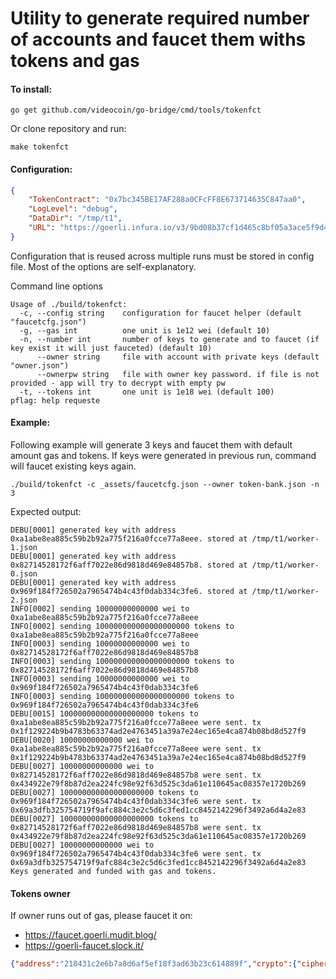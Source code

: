 Utility to generate required number of accounts and faucet them withs tokens and gas
===

#### To install:

```
go get github.com/videocoin/go-bridge/cmd/tools/tokenfct
```

Or clone repository and run:

```
make tokenfct
```

#### Configuration:

```json
{
    "TokenContract": "0x7bc345BE17AF288a0CFcFF8E673714635C847aa0",
    "LogLevel": "debug",
    "DataDir": "/tmp/t1",
    "URL": "https://goerli.infura.io/v3/9bd08b37cf1d465c8bf05a3ace5f9d4a"
}
```

Configuration that is reused across multiple runs must be stored in config file.
Most of the options are self-explanatory.

Command line options

```
Usage of ./build/tokenfct:
  -c, --config string    configuration for faucet helper (default "faucetcfg.json")
  -g, --gas int          one unit is 1e12 wei (default 10)
  -n, --number int       number of keys to generate and to faucet (if key exist it will just fauceted) (default 10)
      --owner string     file with account with private keys (default "owner.json")
      --ownerpw string   file with owner key password. if file is not provided - app will try to decrypt with empty pw
  -t, --tokens int       one unit is 1e18 wei (default 100)
pflag: help requeste
```

#### Example:

Following example will generate 3 keys and faucet them with default amount gas and tokens.
If keys were generated in previous run, command will faucet existing keys again.

```
./build/tokenfct -c _assets/faucetcfg.json --owner token-bank.json -n 3
```

Expected output:

```
DEBU[0001] generated key with address 0xa1abe8ea885c59b2b92a775f216a0fcce77a8eee. stored at /tmp/t1/worker-1.json
DEBU[0001] generated key with address 0x82714528172f6aff7022e86d9818d469e84857b8. stored at /tmp/t1/worker-0.json
DEBU[0001] generated key with address 0x969f184f726502a7965474b4c43f0dab334c3fe6. stored at /tmp/t1/worker-2.json
INFO[0002] sending 10000000000000 wei to 0xa1abe8ea885c59b2b92a775f216a0fcce77a8eee
INFO[0002] sending 100000000000000000000 tokens to 0xa1abe8ea885c59b2b92a775f216a0fcce77a8eee
INFO[0003] sending 10000000000000 wei to 0x82714528172f6aff7022e86d9818d469e84857b8
INFO[0003] sending 100000000000000000000 tokens to 0x82714528172f6aff7022e86d9818d469e84857b8
INFO[0003] sending 10000000000000 wei to 0x969f184f726502a7965474b4c43f0dab334c3fe6
INFO[0003] sending 100000000000000000000 tokens to 0x969f184f726502a7965474b4c43f0dab334c3fe6
DEBU[0015] 100000000000000000000 tokens to 0xa1abe8ea885c59b2b92a775f216a0fcce77a8eee were sent. tx 0x1f129224b9b4783b63374ad2e4763451a39a7e24ec165e4ca874b08bd8d527f9
DEBU[0020] 10000000000000 wei to 0xa1abe8ea885c59b2b92a775f216a0fcce77a8eee were sent. tx 0x1f129224b9b4783b63374ad2e4763451a39a7e24ec165e4ca874b08bd8d527f9
DEBU[0027] 10000000000000 wei to 0x82714528172f6aff7022e86d9818d469e84857b8 were sent. tx 0x434922e79f8b87d2ea224fc98e92f63d525c3da61e110645ac08357e1720b269
DEBU[0027] 100000000000000000000 tokens to 0x969f184f726502a7965474b4c43f0dab334c3fe6 were sent. tx 0x69a3dfb325754719f9afc884c3e2c5d6c3fed1cc8452142296f3492a6d4a2e83
DEBU[0027] 100000000000000000000 tokens to 0x82714528172f6aff7022e86d9818d469e84857b8 were sent. tx 0x434922e79f8b87d2ea224fc98e92f63d525c3da61e110645ac08357e1720b269
DEBU[0027] 10000000000000 wei to 0x969f184f726502a7965474b4c43f0dab334c3fe6 were sent. tx 0x69a3dfb325754719f9afc884c3e2c5d6c3fed1cc8452142296f3492a6d4a2e83
Keys generated and funded with gas and tokens.
```

#### Tokens owner

If owner runs out of gas, please faucet it on:

- https://faucet.goerli.mudit.blog/
- https://goerli-faucet.slock.it/

```json
{"address":"218431c2e6b7a8d6af5ef18f3ad63b23c614889f","crypto":{"cipher":"aes-128-ctr","ciphertext":"4b272ba7aee44f6725d7abfc339f5120760ba8c7faf7f94208bfab7ea290a4a3","cipherparams":{"iv":"5d7808c00586f603994faf8b56924750"},"kdf":"scrypt","kdfparams":{"dklen":32,"n":262144,"p":1,"r":8,"salt":"8651643b518ecfbb510870137686ff3a5b6971c4b49ea310b0ec1c5efb3b764e"},"mac":"5817ec372694abaeef8cd7891e26281561cf68d713ef687a90eee7f7c6a52bce"},"id":"e8f3d517-4f93-439c-a98e-f2315fa1de19","version":3}
```
